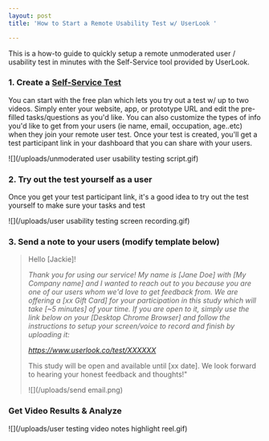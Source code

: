 ```yaml
---
layout: post
title: 'How to Start a Remote Usability Test w/ UserLook '

---
```

This is a how-to guide to quickly setup a remote unmoderated user / usability test in minutes with the Self-Service tool provided by UserLook.

### **1. Create a** [**Self-Service Test**](https://userlook.co/dashboard/add?selfService=true)

You can start with the free plan which lets you try out a test w/ up to two videos. Simply enter your website, app, or prototype URL and edit the pre-filled tasks/questions as you'd like. You can also customize the types of info you'd like to get from your users  (ie name, email, occupation, age..etc) when they join your remote user test. Once your test is created, you'll get a test participant link in your dashboard that you can share with your users. 

![](/uploads/unmoderated user usability testing script.gif)

### **2. Try out the test yourself as a user**

Once you get your test participant link, it's a good idea to try out the test yourself to make sure your tasks and test

![](/uploads/user usability testing screen recording.gif)

### **3. Send a note to your users** (modify template below)

> Hello \[Jackie\]!
>
> _Thank you for using our service! My name is \[Jane Doe\] with \[My Company name\] and I wanted to reach out to you because you are one of our users whom we'd love to get feedback from. We are offering a \[xx Gift Card\] for your participation in this study which will take \[\~5 minutes\] of your time. If you are open to it, simply use the link below on your \[Desktop Chrome Browser\] and follow the instructions to setup your screen/voice to record and finish by uploading it:_
>
> _https://www.userlook.co/test/XXXXXX_
>
> This study will be open and available until \[xx date\]. We look forward to hearing your honest feedback and thoughts!"
>
> ![](/uploads/send email.png)

### **Get Video Results & Analyze**

![](/uploads/user testing video notes highlight reel.gif)